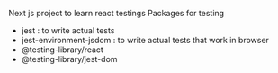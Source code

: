 Next js project to learn react testings
Packages for testing
- jest : to write actual tests
- jest-environment-jsdom : to write actual tests that work in browser
- @testing-library/react
- @testing-library/jest-dom